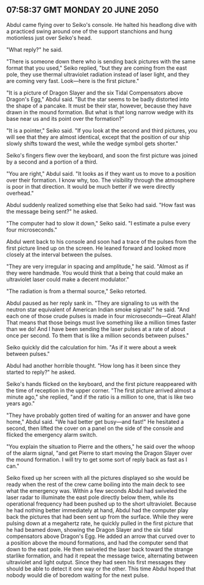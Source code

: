 ## 07:58:37 GMT MONDAY 20 JUNE 2050
Abdul came flying over to Seiko's console. He halted his headlong dive with a practiced swing around one of the support stanchions and hung motionless just over Seiko's head.

"What reply?" he said.

"There is someone down there who is sending back pictures with the same format that you used," Seiko replied, "but they are coming from the east pole, they use thermal ultraviolet radiation instead of laser light, and they are coming very fast. Look&mdash;here is the first picture."

"It is a picture of Dragon Slayer and the six Tidal Compensators above Dragon's Egg," Abdul said. "But the star seems to be badly distorted into the shape of a pancake. It must be their star, however, because they have drawn in the mound formation. But what is that long narrow wedge with its base near us and its point over the formation?"

"It is a pointer," Seiko said. "If you look at the second and third pictures, you will see that they are almost identical, except that the position of our ship slowly shifts toward the west, while the wedge symbol gets shorter."

Seiko's fingers flew over the keyboard, and soon the first picture was joined by a second and a portion of a third.

"You are right," Abdul said. "It looks as if they want us to move to a position over their formation. I know why, too. The visibility through the atmosphere is poor in that direction. It would be much better if we were directly overhead."

Abdul suddenly realized something else that Seiko had said. "How fast was the message being sent?" he asked.

"The computer had to slow it down," Seiko said. "I estimate a pulse every four microseconds."

Abdul went back to his console and soon had a trace of the pulses from the first picture lined up on the screen. He leaned forward and looked more closely at the interval between the pulses.

"They are very irregular in spacing and amplitude," he said. "Almost as if they were handmade. You would think that a being that could make an ultraviolet laser could make a decent modulator."

"The radiation is from a thermal source," Seiko retorted.

Abdul paused as her reply sank in. "They are signaling to us with the neutron star equivalent of American Indian smoke signals!" he said. "And each one of those crude pulses is made in four microseconds&mdash;Great Allah! That means that those beings must live something like a million times faster than we do! And I have been sending the laser pulses at a rate of about once per second. To them that is like a million seconds between pulses."

Seiko quickly did the calculation for him. "As if it were about a week between pulses."

Abdul had another horrible thought. "How long has it been since they started to reply?" he asked.

Seiko's hands flicked on the keyboard, and the first picture reappeared with the time of reception in the upper corner. "The first picture arrived almost a minute ago," she replied, "and if the ratio is a million to one, that is like two years ago."

"They have probably gotten tired of waiting for an answer and have gone home," Abdul said. "We had better get busy&mdash;and fast!" He hesitated a second, then lifted the cover on a panel on the side of the console and flicked the emergency alarm switch.

"You explain the situation to Pierre and the others," he said over the whoop of the alarm signal, "and get Pierre to start moving the Dragon Slayer over the mound formation. I will try to get some sort of reply back as fast as I can."

Seiko fixed up her screen with all the pictures displayed so she would be ready when the rest of the crew came boiling into the main deck to see what the emergency was. Within a few seconds Abdul had swiveled the laser radar to illuminate the east pole directly below them, while its operational frequency had been pushed up to the short ultraviolet. Because he had nothing better immediately at hand, Abdul had the computer play back the pictures that had been sent up from the surface. While they were pulsing down at a megahertz rate, he quickly pulled in the first picture that he had beamed down, showing the Dragon Slayer and the six tidal compensators above Dragon's Egg. He added an arrow that curved over to a position above the mound formations, and had the computer send that down to the east pole. He then swiveled the laser back toward the strange starlike formation, and had it repeat the message twice, alternating between ultraviolet and light output. Since they had seen his first messages they should be able to detect it one way or the other. This time Abdul hoped that nobody would die of boredom waiting for the next pulse.